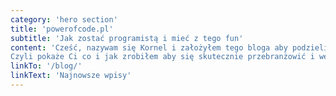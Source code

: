 ```yaml
---
category: 'hero section'
title: 'powerofcode.pl'
subtitle: 'Jak zostać programistą i mieć z tego fun'
content: 'Cześć, nazywam się Kornel i założyłem tego bloga aby podzielić się z Tobą moją drogą jaką przeszedłem i stać się programistą.
Czyli pokaże Ci co i jak zrobiłem aby się skutecznie przebranżowić i wejść do świata IT. Mieć przy tym trochę zabawy, robiąc ciekawe projekty z fajnymi ludźmi. Pokaze Ci jak kod zmienił moje życie i mam nadzieje, że pomoże to również Tobie. Enjoy!'
linkTo: '/blog/'
linkText: 'Najnowsze wpisy'
---
```

